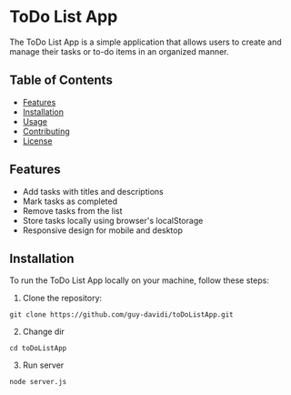 # ToDo List App

The ToDo List App is a simple application that allows users to create and manage their tasks or to-do items in an organized manner.

## Table of Contents

- [Features](#features)
- [Installation](#installation)
- [Usage](#usage)
- [Contributing](#contributing)
- [License](#license)

## Features

- Add tasks with titles and descriptions
- Mark tasks as completed
- Remove tasks from the list
- Store tasks locally using browser's localStorage
- Responsive design for mobile and desktop

## Installation

To run the ToDo List App locally on your machine, follow these steps:

   1. Clone the repository:

   ```
   git clone https://github.com/guy-davidi/toDoListApp.git
   ```
   2. Change dir
   ```
   cd toDoListApp
   ```
   3. Run server
   ```
   node server.js
   ```
